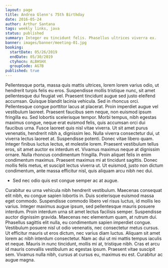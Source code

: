 ```yaml
---
layout: page
title: Andrea Glenn's 75th Birthday
date: 2016-05-24
author: Arthur Santana
tags: weekly links, java
status: published
summary: Integer eu tincidunt felis. Phasellus ultrices viverra ex.
banner: images/banner/meeting-01.jpg
booking:
  startDate: 05/26/2019
  endDate: 05/30/2019
  ctyhocn: ALBHSHX
  groupCode: AG7B
published: true
---
```

Pellentesque porta, massa quis mattis ultrices, lorem lorem varius odio, ut hendrerit turpis felis eu eros. Suspendisse mollis tristique nunc, sit amet pellentesque dui feugiat vel. Praesent tincidunt augue sed justo eleifend accumsan. Quisque blandit lacinia vehicula. Sed in rhoncus orci. Pellentesque congue porttitor lacus at placerat. Proin imperdiet augue vel vestibulum laoreet. Praesent faucibus sem neque, non euismod ipsum fringilla eu. Sed lobortis scelerisque tempor. Morbi tempus, nibh egestas maximus congue, neque erat euismod felis, quis accumsan orci dui faucibus urna. Fusce laoreet quis nisl vitae viverra. Ut sit amet purus venenatis, hendrerit nibh a, dignissim leo. Nulla viverra consectetur dui, ut viverra lectus laoreet at. Suspendisse potenti.
Donec vitae libero quam. Integer finibus luctus lectus, et molestie lorem. Praesent vestibulum tellus eros, sit amet auctor ex interdum et. Vivamus maximus neque at dignissim ornare. Nulla rhoncus condimentum fringilla. Proin aliquet felis in enim condimentum maximus. Praesent maximus mi at tincidunt sagittis. Donec mollis felis metus, et suscipit lectus viverra ut. Ut euismod, justo non dictum condimentum, ante massa efficitur nisl, quis aliquam arcu nibh nec dui.

* Sed nec odio quis est congue semper ac at augue.

Curabitur eu urna vehicula nibh hendrerit vestibulum. Maecenas consequat elit nibh, eu congue sapien lobortis in. Duis scelerisque euismod massa eget commodo. Suspendisse commodo libero vel risus luctus, id mollis leo varius. Integer maximus augue ipsum, sed pellentesque mauris posuere interdum. Proin interdum urna sit amet lectus facilisis semper. Suspendisse auctor dignissim gravida.
Maecenas nec elementum quam, at rutrum dui. Phasellus sagittis elit nulla, eu condimentum sapien imperdiet congue. Vestibulum posuere nisl ut odio venenatis, nec consectetur metus cursus. Ut efficitur mauris ut eros dictum, nec varius diam luctus. Aliquam sit amet lorem ac nibh interdum consectetur. Nam ac dui ut mi mattis tempus iaculis et neque. Mauris in nunc tincidunt, mollis mi at, tristique nibh. Cras et arcu id mauris convallis vestibulum ac egestas ipsum. Praesent vitae suscipit sem. Vivamus nulla nibh, cursus at cursus eu, maximus eu est. Curabitur ac augue magna.
